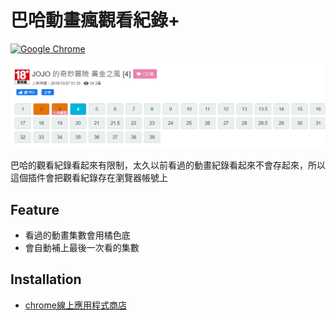 # 巴哈動畫瘋觀看紀錄+

[![Google Chrome](https://img.shields.io/badge/Google%20Chrome-4285F4?style=for-the-badge&logo=GoogleChrome&logoColor=white)](https://chrome.google.com/webstore/detail/%E5%B7%B4%E5%93%88%E5%8B%95%E7%95%AB%E7%98%8B%E8%A7%80%E7%9C%8B%E7%B4%80%E9%8C%84%2B/hpnfakhnfaicfflmgoknjpogleipigdk?hl=zh-TW)

![demo](./doc/demo.png)

巴哈的觀看紀錄看起來有限制，太久以前看過的動畫紀錄看起來不會存起來，所以這個插件會把觀看紀錄存在瀏覽器帳號上

## Feature

* 看過的動畫集數會用橘色底
* 會自動補上最後一次看的集數

## Installation

* [chrome線上應用程式商店](https://chrome.google.com/webstore/detail/%E5%B7%B4%E5%93%88%E5%8B%95%E7%95%AB%E7%98%8B%E8%A7%80%E7%9C%8B%E7%B4%80%E9%8C%84%2B/hpnfakhnfaicfflmgoknjpogleipigdk?hl=zh-TW)
